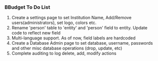 <h3>BBudget To Do List </h3>

1) Create a settings page to set Institution Name, Add/Remove users(administrators), set logo, colors etc.<br>
2) Rename 'person' table to 'entity' and 'person' field to entity. Update code to reflect new field<br>
3) Multi-language support. As of now, field labels are hardcoded <br>
4) Create a Database Admin page to set database, username, passwords and other misc database operations (drop, update, etc)<br>
5) Complete auditing to log delete, add, modify actions

